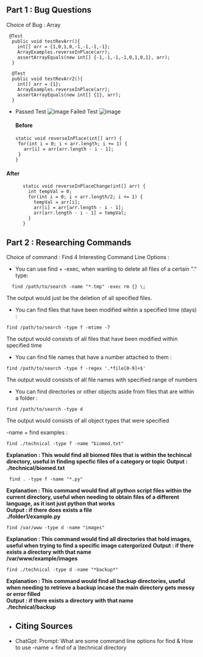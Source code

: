 ## Part 1 : Bug Questions 
Choice of Bug : Array
```
 @Test
  public void testRevArr(){
    int[] arr = {1,0,1,0,-1,-1,-1,-1};
    ArrayExamples.reverseInPlace(arr);
    assertArrayEquals(new int[] {-1,-1,-1,-1,0,1,0,1}, arr);
  }
```
```
  @Test
  public void testRevArr2(){
    int[] arr = {1};
    ArrayExamples.reverseInPlace(arr);
    assertArrayEquals(new int[] {1}, arr);
  }
```
-  Passed Test ![image](https://github.com/dreyes32/cse15l-lab-reports/assets/146775725/23be0834-3396-427e-bdf1-3e5f44424f6a)
   Failed Test ![image](https://github.com/dreyes32/cse15l-lab-reports/assets/146775725/3a5bbc85-6460-4de6-be80-a8865dd53e45)
   #### Before 
   ```
   static void reverseInPlace(int[] arr) {
    for(int i = 0; i < arr.length; i += 1) {
      arr[i] = arr[arr.length - i - 1];
    }
   }
    ```

#### After
```
      static void reverseInPlaceChange(int[] arr) {
        int tempVal = 0;
        for(int i = 0; i < arr.length/2; i += 1) {
          tempVal = arr[i];
          arr[i] = arr[arr.length - i - 1]; 
          arr[arr.length - i - 1] = tempVal;
        }
      }
```
## Part 2 : Researching Commands
Choice of command : Find 
4 Interesting Command Line Options :

- You can use find + -exec, when wanting to delete all files of a certain "." type:
```
  find /path/to/search -name "*.tmp" -exec rm {} \;
```
The output would just be the deletion of all specified files.
-  You can find files that have been modified wihtin a specified time (days) :
```
find /path/to/search -type f -mtime -7
```
The output would consists of all files that have been modified within specified time 
-  You can find file names that have a number attached to them :
```
find /path/to/search -type f -regex '.*file[0-9]+$'
```
The output would consists of all file names with specified range of numbers
-  You can find directories or other objects aside from files that are within a folder :
```
find /path/to/search -type d
```
The output would consists of all object types that were specified

-name + find examples : 
```
find ./technical -type f -name "biomed.txt"
```
**Explanation : This would find all biomed files that is within the techincal directory, useful in finding specfic files of a category or topic**
**Output : \
./technical/biomed.txt**
```
 find . -type f -name "*.py"
```
**Explanation : This command would find all python script files within the current directory, useful when needing to obtain files of a different language, as it isnt just python that works**\
**Output : if there does exists a file\
./folder1/example.py**
```
find /var/www -type d -name "images"
```
**Explanation : This command would find all directories that hold images, useful when trying to find a specific image catergorized**
**Output : if there exists a directory with that name\
/var/www/example/images**
```
find ./technical -type d -name "*backup*"
```
**Explanation : This command would find all backup directories, useful when needing to retrieve a backup incase the main directory gets messy or error filled**\
**Output : if there exists a directory with that name\
./technical/backup**

-  ## Citing Sources
-  ChatGpt: Prompt: What are some command line options for find & How to use -name + find of a \technical directory






